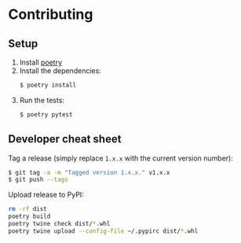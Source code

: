 # Contributing

## Setup

1. Install [poetry](https://python-poetry.org/)
2. Install the dependencies:
   ```bash
   $ poetry install
   ```
3. Run the tests:
   ```bash
   $ poetry pytest
   ```

## Developer cheat sheet

Tag a release (simply replace ``1.x.x`` with the current version number):

```bash
$ git tag -a -m "Tagged version 1.x.x." v1.x.x
$ git push --tags
```

Upload release to PyPI:

```bash
rm -rf dist
poetry build
poetry twine check dist/*.whl
poetry twine upload --config-file ~/.pypirc dist/*.whl
```
